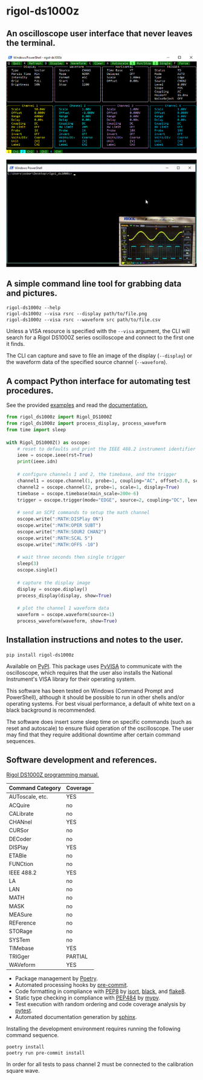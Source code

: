# rigol-ds1000z

## An oscilloscope user interface that never leaves the terminal.

![RigolDS1000Z_StillScreen](docs/rigol_ds1000z.png)

![Rigol_DS1000Z_Animated](docs/rigol_ds1000z.gif)

## A simple command line tool for grabbing data and pictures.

```shell
rigol-ds1000z --help
rigol-ds1000z --visa rsrc --display path/to/file.png
rigol-ds1000z --visa rsrc --waveform src path/to/file.csv 
```

Unless a VISA resource is specified with the `--visa` argument, the CLI will search for a Rigol DS1000Z series oscilloscope and connect to the first one it finds.

The CLI can capture and save to file an image of the display (`--display`) or the waveform data of the specified source channel (`--waveform`).

## A compact Python interface for automating test procedures.

See the provided [examples](examples/) and read the [documentation.](https://amosborne.github.io/rigol-ds1000z/)

```python
from rigol_ds1000z import Rigol_DS1000Z
from rigol_ds1000z import process_display, process_waveform
from time import sleep

with Rigol_DS1000Z() as oscope:
    # reset to defaults and print the IEEE 488.2 instrument identifier
    ieee = oscope.ieee(rst=True)
    print(ieee.idn)

    # configure channels 1 and 2, the timebase, and the trigger
    channel1 = oscope.channel(1, probe=1, coupling="AC", offset=3.0, scale=2)
    channel2 = oscope.channel(2, probe=1, scale=1, display=True)
    timebase = oscope.timebase(main_scale=200e-6)
    trigger = oscope.trigger(mode="EDGE", source=2, coupling="DC", level=1.5)

    # send an SCPI commands to setup the math channel
    oscope.write(":MATH:DISPlay ON")
    oscope.write(":MATH:OPER SUBT")
    oscope.write(":MATH:SOUR2 CHAN2")
    oscope.write(":MATH:SCAL 5")
    oscope.write(":MATH:OFFS -10")

    # wait three seconds then single trigger
    sleep(3)
    oscope.single()

    # capture the display image
    display = oscope.display()
    process_display(display, show=True)

    # plot the channel 1 waveform data
    waveform = oscope.waveform(source=1)
    process_waveform(waveform, show=True)

```

## Installation instructions and notes to the user.

`pip install rigol-ds1000z`

Available on [PyPI](https://pypi.org/project/rigol-ds1000z/). This package uses [PyVISA](https://pyvisa.readthedocs.io/en/1.12.0/introduction/getting.html) to communicate with the oscilloscope, which requires that the user also installs the National Instrument's VISA library for their operating system.

This software has been tested on Windows (Command Prompt and PowerShell), although it should be possible to run in other shells and/or operating systems. For best visual performance, a default of white text on a black background is recommended.

The software does insert some sleep time on specific commands (such as reset and autoscale) to ensure fluid operation of the oscilloscope. The user may find that they require additional downtime after certain command sequences.

## Software development and references.

[Rigol DS1000Z programming manual.](https://beyondmeasure.rigoltech.com/acton/attachment/1579/f-0386/1/-/-/-/-/DS1000Z_Programming%20Guide_EN.pdf)

| Command Category | Coverage |
| --- | --- |
| AUToscale, etc. | YES |
| ACQuire | no |
| CALibrate | no |
| CHANnel | YES |
| CURSor | no |
| DECoder | no |
| DISPlay | YES |
| ETABle | no |
| FUNCtion | no |
| IEEE 488.2 | YES |
| LA | no |
| LAN | no |
| MATH | no |
| MASK | no |
| MEASure | no |
| REFerence | no |
| STORage | no |
| SYSTem | no |
| TIMebase | YES |
| TRIGger | PARTIAL |
| WAVeform | YES |

- Package management by [Poetry](https://python-poetry.org/).
- Automated processing hooks by [pre-commit](https://pre-commit.com/).
- Code formatting in compliance with [PEP8](https://www.python.org/dev/peps/pep-0008/) by [isort](https://pycqa.github.io/isort/), [black](https://github.com/psf/black), and [flake8](https://gitlab.com/pycqa/flake8).
- Static type checking in compliance with [PEP484](https://www.python.org/dev/peps/pep-0484/) by [mypy](http://www.mypy-lang.org/).
- Test execution with random ordering and code coverage analysis by [pytest](https://docs.pytest.org/en/6.2.x/).
- Automated documentation generation by [sphinx](https://www.sphinx-doc.org/en/master/).

Installing the development environment requires running the following command sequence.

```shell
poetry install
poetry run pre-commit install
```

In order for all tests to pass channel 2 must be connected to the calibration square wave.
